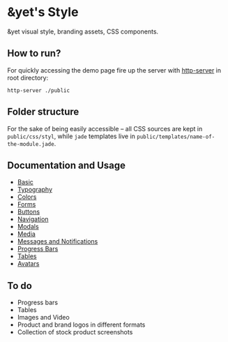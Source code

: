 # &yet's Style

&amp;yet visual style, branding assets, CSS components.

## How to run?

For quickly accessing the demo page fire up the server with [http-server](https://github.com/nodeapps/http-server) in root directory: 
```
http-server ./public
```

## Folder structure
For the sake of being easily accessible &ndash; all CSS sources are kept in `public/css/styl`, while `jade` templates live in `public/templates/name-of-the-module.jade`.

## Documentation and Usage

* [Basic](https://github.com/andyet/style/wiki/Basic)
* [Typography](https://github.com/andyet/style/wiki/Typography)
* [Colors](https://github.com/andyet/style/wiki/Colors)
* [Forms](https://github.com/andyet/style/wiki/Forms)
* [Buttons](https://github.com/andyet/style/wiki/Buttons)
* [Navigation](https://github.com/andyet/style/wiki/Navigation)
* [Modals](https://github.com/andyet/style/wiki/Modals)
* [Media](https://github.com/andyet/style/wiki/Media)
* [Messages and Notifications](https://github.com/andyet/style/wiki/Messages-and-Notifications)
* [Progress Bars](https://github.com/andyet/style/wiki/Progress-bars) 
* [Tables](https://github.com/andyet/style/wiki/Tables) 
* [Avatars](https://github.com/andyet/style/wiki/Avatars) 

## To do

- Progress bars
- Tables
- Images and Video
- Product and brand logos in different formats
- Collection of stock product screenshots
